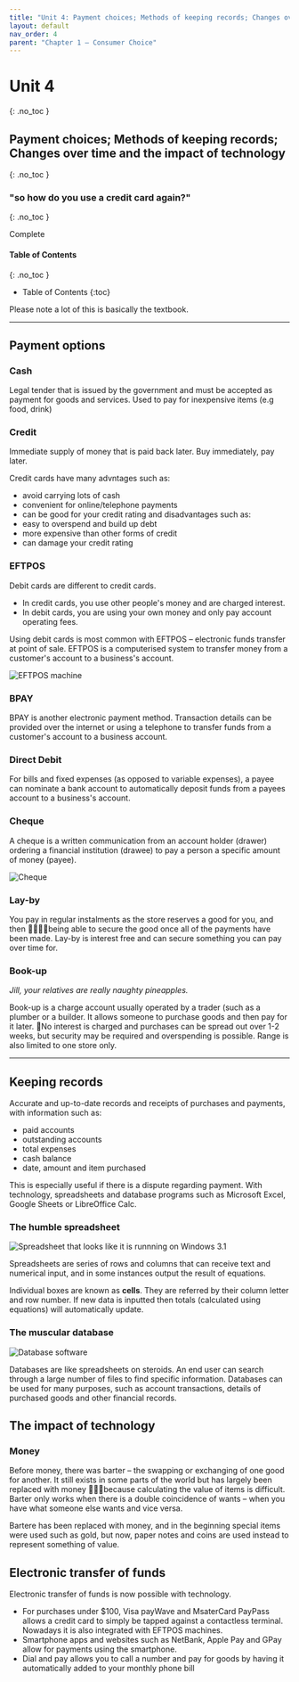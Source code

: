 ```yaml
---
title: "Unit 4: Payment choices; Methods of keeping records; Changes over time and the impact of technology"
layout: default
nav_order: 4
parent: "Chapter 1 – Consumer Choice"
---
```

# Unit 4
{: .no_toc }

## Payment choices; Methods of keeping records; Changes over time and the impact of technology
{: .no_toc }

### "so how do you use a credit card again?"
{: .no_toc }

<label class="label label-green">Complete</label>

#### Table of Contents
{: .no_toc }

* Table of Contents
{:toc}

Please note a lot of this is basically the textbook.

***

## Payment options

### Cash

Legal tender that is issued by the government and must be accepted as payment for goods and services. Used to pay for inexpensive items (e.g food, drink)

### Credit

Immediate supply of money that is paid back later. Buy immediately, pay later.

Credit cards have many advntages such as:
- avoid carrying lots of cash
- convenient for online/telephone payments
- can be good for your credit rating
and disadvantages such as:
- easy to overspend and build up debt
- more expensive than other forms of credit
- can damage your credit rating

### EFTPOS

Debit cards are different to credit cards.

- In credit cards, you use other people's money and are charged interest.
- In debit cards, you are using your own money and only pay account operating fees.

Using debit cards is most common with EFTPOS – electronic funds transfer at point of sale. EFTPOS is a computerised system to transfer money from a customer's account to a business's account.

![EFTPOS machine](http://content.jacplus.com.au/secure/ebooks/11184/1118401042/images/01_source-40.jpg)

### BPAY

BPAY is another electronic payment method. Transaction details can be provided over the internet or using a telephone to transfer funds from a customer's account to a business account.

### Direct Debit

For bills and fixed expenses (as opposed to variable expenses), a payee can nominate a bank account to automatically deposit funds from a payees account to a business's account. 

### Cheque

A cheque is a written communication from an account holder (drawer) ordering a financial institution (drawee) to pay a person a specific amount of money (payee). 

![Cheque](http://content.jacplus.com.au/secure/ebooks/11184/1118401042/images/01_source-42.jpg)

### Lay-by

You pay in regular instalments as the store reserves a good for you, and then being able to secure the good once all of the payments have been made. Lay-by is interest free and can secure something you can pay over time for.

### Book-up
*Jill, your relatives are really naughty pineapples.*

Book-up is a charge account usually operated by a trader (such as a plumber or a builder. It allows someone to purchase goods and then pay for it later. No interest is charged and purchases can be spread out over 1-2 weeks, but security may be required and overspending is possible. Range is also limited to one store only.

***

## Keeping records

Accurate and up-to-date records and receipts of purchases and payments, with information such as:
- paid accounts
- outstanding accounts
- total expenses
- cash balance
- date, amount and item purchased

This is especially useful if there is a dispute regarding payment. With technology, spreadsheets and database programs such as Microsoft Excel, Google Sheets or LibreOffice Calc.

### The humble spreadsheet

![Spreadsheet that looks like it is runnning on Windows 3.1](http://content.jacplus.com.au/secure/ebooks/11184/1118401042/images/01_source-44.jpg)

Spreadsheets are series of rows and columns that can receive text and numerical input, and in some instances output the result of equations.

Individual boxes are known as **cells**. They are referred by their column letter and row number. If new data is inputted then totals (calculated using equations) will automatically update.

### The muscular database

![Database software](https://img-prod-cms-rt-microsoft-com.akamaized.net/cms/api/am/imageFileData/RE2tZpb?ver=0863&q=90&h=675&w=830&b=%23FFFFFFFF&aim=true)

Databases are like spreadsheets on steroids. An end user can search through a large number of files to find specific information. Databases can be used for many purposes, such as account transactions, details of purchased goods and other financial records.

## The impact of technology

### Money

Before money, there was barter – the swapping or exchanging of one good for another. It still exists in some parts of the world but has largely been replaced with money because calculating the value of items is difficult. Barter only works when there is a double coincidence of wants – when you have what someone else wants and vice versa.

Bartere has been replaced with money, and in the beginning special items were used such as gold, but now, paper notes and coins are used instead to represent something of value. 

## Electronic transfer of funds

Electronic transfer of funds is now possible with technology. 

- For purchases under $100, Visa payWave and MsaterCard PayPass allows a credit card to simply be tapped against a contactless terminal. Nowadays it is also integrated with EFTPOS machines.
- Smartphone apps and websites such as NetBank, Apple Pay and GPay allow for payments using the smartphone.
- Dial and pay allows you to call a number and pay for goods by having it automatically added to your monthly phone bill